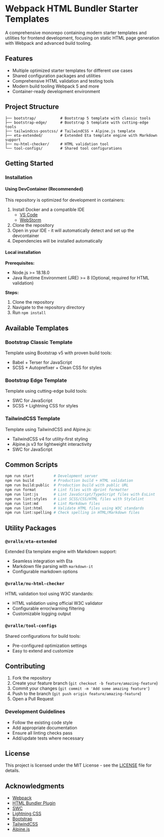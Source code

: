 # Webpack HTML Bundler Starter Templates

A comprehensive monorepo containing modern starter templates and utilities for
frontend development, focusing on static HTML page generation with Webpack
and advanced build tooling.

## Features

- Multiple optimized starter templates for different use cases
- Shared configuration packages and utilities
- Comprehensive HTML validation and testing tools
- Modern build tooling Webpack 5 and more
- Container-ready development environment

## Project Structure

```console
├── bootstrap/           # Bootstrap 5 template with classic tools
├── bootstrap-edge/      # Bootstrap 5 template with cutting-edge tools
├── tailwindcss-postcss/ # TailwindCSS + Alpine.js template
├── eta-extended/        # Extended Eta template engine with Markdown support
├── nu-html-checker/     # HTML validation tool
└── tool-configs/        # Shared tool configurations
```

## Getting Started

### Installation

#### Using DevContainer (Recommended)

This repository is optimized for development in containers:

1. Install Docker and a compatible IDE
   - [VS Code](https://code.visualstudio.com/docs/devcontainers/containers)
   - [WebStorm](https://www.jetbrains.com/help/webstorm/dev-containers-starting-page.html)
2. Clone the repository
3. Open in your IDE - it will automatically detect and set up the devcontainer
4. Dependencies will be installed automatically

#### Local installation

**Prerequisites:**

- Node.js >= 18.18.0
- Java Runtime Environment (JRE) >= 8 (Optional, required for HTML validation)

**Steps:**

1. Clone the repository
2. Navigate to the repository directory
3. Run `npm install`

## Available Templates

### Bootstrap Classic Template

Template using Bootstrap v5 with proven build tools:

- Babel + Terser for JavaScript
- SCSS + Autoprefixer + Clean CSS for styles

### Bootstrap Edge Template

Template using cutting-edge build tools:

- SWC for JavaScript
- SCSS + Lightning CSS for styles

### TailwindCSS Template

Template using TailwindCSS and Alpine.js:

- TailwindCSS v4 for utility-first styling
- Alpine.js v3 for lightweight interactivity
- SWC for JavaScript

## Common Scripts

```bash
npm run start         # Development server
npm run build         # Production build + HTML validation
npm run build:public  # Production build with public URL
npm run format        # Lint files with dprint formatter
npm run lint:js       # Lint JavaScript/TypeScript files with EsLint
npm run lint:styles   # Lint SCSS/CSS/HTML files with Stylelint
npm run lint:md       # Lint Markdown files
npm run lint:html     # Validate HTML files using W3C standards
npm run lint:spelling # Check spelling in HTML/Markdown files
```

## Utility Packages

### `@vralle/eta-extended`

Extended Eta template engine with Markdown support:

- Seamless integration with Eta
- Markdown file parsing with `markdown-it`
- Configurable markdown options

### `@vralle/nu-html-checker`

HTML validation tool using W3C standards:

- HTML validation using official W3C validator
- Configurable error/warning filtering
- Customizable logging output

### `@vralle/tool-configs`

Shared configurations for build tools:

- Pre-configured optimization settings
- Easy to extend and customize

## Contributing

1. Fork the repository
2. Create your feature branch (`git checkout -b feature/amazing-feature`)
3. Commit your changes (`git commit -m 'Add some amazing feature'`)
4. Push to the branch (`git push origin feature/amazing-feature`)
5. Open a Pull Request

### Development Guidelines

- Follow the existing code style
- Add appropriate documentation
- Ensure all linting checks pass
- Add/update tests where necessary

## License

This project is licensed under the MIT License - see the [LICENSE](LICENSE) file
for details.

## Acknowledgments

- [Webpack](https://webpack.js.org/)
- [HTML Bundler Plugin](https://github.com/webdiscus/html-bundler-webpack-plugin)
- [SWC](https://swc.rs/)
- [Lightning CSS](https://lightningcss.dev/)
- [Bootstrap](https://getbootstrap.com/)
- [TailwindCSS](https://tailwindcss.com/)
- [Alpine.js](https://alpinejs.dev/)
